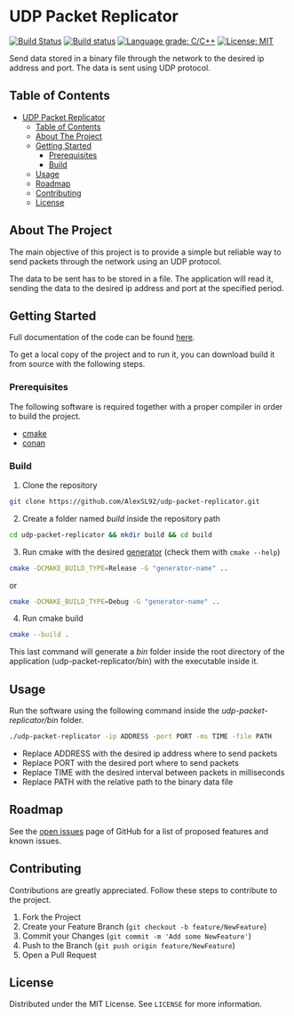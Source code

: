 # UDP Packet Replicator

[![Build Status](https://travis-ci.com/AlexSL92/udp-packet-replicator.svg?branch=master)](https://travis-ci.com/AlexSL92/udp-packet-replicator)
[![Build status](https://ci.appveyor.com/api/projects/status/28b0dbs0vqq6gl4a/branch/master?svg=true)](https://ci.appveyor.com/project/AlexSL92/udp-packet-replicator/branch/master)
[![Language grade: C/C++](https://img.shields.io/lgtm/grade/cpp/g/AlexSL92/udp-packet-replicator.svg?logo=lgtm&logoWidth=18)](https://lgtm.com/projects/g/AlexSL92/udp-packet-replicator/context:cpp)
[![License: MIT](https://img.shields.io/badge/License-MIT-yellow.svg)](https://opensource.org/licenses/MIT)

Send data stored in a binary file through the network to the desired ip address and port. The data is sent using UDP protocol.

## Table of Contents

- [UDP Packet Replicator](#udp-packet-replicator)
  - [Table of Contents](#table-of-contents)
  - [About The Project](#about-the-project)
  - [Getting Started](#getting-started)
    - [Prerequisites](#prerequisites)
    - [Build](#build)
  - [Usage](#usage)
  - [Roadmap](#roadmap)
  - [Contributing](#contributing)
  - [License](#license)

## About The Project

The main objective of this project is to provide a simple but reliable way to send packets through the network using an UDP protocol. 

The data to be sent has to be stored in a file. The application will read it, sending the data to the desired ip address and port at the specified period.

## Getting Started

Full documentation of the code can be found [here](https://alexsl92.github.io/udp-packet-replicator/).

To get a local copy of the project and to run it, you can download build it from source with the following steps.

### Prerequisites

The following software is required together with a proper compiler in order to build the project.

* [cmake](https://cmake.org/download/)
* [conan](https://conan.io/downloads.html)

### Build

1. Clone the repository
```sh
git clone https://github.com/AlexSL92/udp-packet-replicator.git
```
2. Create a folder named _build_ inside the repository path
```sh
cd udp-packet-replicator && mkdir build && cd build
```
3. Run cmake with the desired [generator](https://cmake.org/cmake/help/v3.0/manual/cmake-generators.7.html) (check them with `cmake --help`)
```sh
cmake -DCMAKE_BUILD_TYPE=Release -G "generator-name" ..
```
or
```sh
cmake -DCMAKE_BUILD_TYPE=Debug -G "generator-name" ..
```
4. Run cmake build
```sh
cmake --build .
```

This last command will generate a _bin_ folder inside the root directory of the application (udp-packet-replicator/bin) with the executable inside it.

## Usage

Run the software using the following command inside the _udp-packet-replicator/bin_ folder.
```sh
./udp-packet-replicator -ip ADDRESS -port PORT -ms TIME -file PATH
```
* Replace ADDRESS with the desired ip address where to send packets
* Replace PORT with the desired port where to send packets
* Replace TIME with the desired interval between packets in milliseconds
* Replace PATH with the relative path to the binary data file

## Roadmap

See the [open issues](https://github.com/AlexSL92/udp-packet-replicator/issues) page of GitHub for a list of proposed features and known issues.

## Contributing

Contributions are greatly appreciated. Follow these steps to contribute to the project.

1. Fork the Project
2. Create your Feature Branch (`git checkout -b feature/NewFeature`)
3. Commit your Changes (`git commit -m 'Add some NewFeature'`)
4. Push to the Branch (`git push origin feature/NewFeature`)
5. Open a Pull Request

## License

Distributed under the MIT License. See `LICENSE` for more information.
